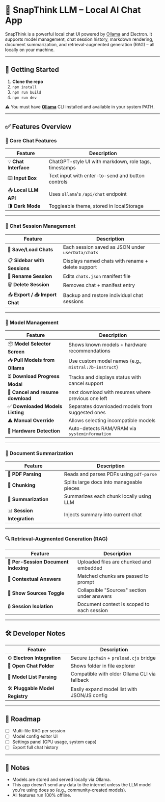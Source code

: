 # 🚀 SnapThink LLM – Local AI Chat App

SnapThink is a powerful local chat UI powered by [Ollama](https://ollama.com) and Electron. It supports model management, chat session history, markdown rendering, document summarization, and retrieval-augmented generation (RAG) – all locally on your machine.

---

## 🧰 Getting Started

1. **Clone the repo**
2. `npm install`
3. `npm run build`
4. `npm run dev`

⚠️ You must have **[Ollama](https://ollama.com/download)** CLI installed and available in your system PATH.

---

## ✅ Features Overview

### 💬 Core Chat Features

| Feature | Description |
|--------|-------------|
| 💡 **Chat Interface** | ChatGPT-style UI with markdown, role tags, timestamps |
| ⌨️ **Input Box** | Text input with enter-to-send and button controls |
| 📤 **Local LLM API** | Uses `ollama`'s `/api/chat` endpoint |
| 🌗 **Dark Mode** | Toggleable theme, stored in localStorage |

---

### 💾 Chat Session Management

| Feature | Description |
|--------|-------------|
| 📁 **Save/Load Chats** | Each session saved as JSON under `userData/chats` |
| 📋 **Sidebar with Sessions** | Displays named chats with rename + delete support |
| 📝 **Rename Session** | Edits `chats.json` manifest file |
| 🗑️ **Delete Session** | Removes chat + manifest entry |
| 📤 **Export / 📥 Import Chat** | Backup and restore individual chat sessions |

---

### 🧠 Model Management

| Feature | Description |
|--------|-------------|
| 📦 **Model Selector Screen** | Shows known models + hardware recommendations |
| 📥 **Pull Models from Ollama** | Use custom model names (e.g., `mistral:7b-instruct`) |
| ⏳ **Download Progress Modal** | Tracks and displays status with cancel support |
| 🔄 **Cancel and resume download** |  next download with resumes where previous one left|
| ✅ **Downloaded Models Listing** | Separates downloaded models from suggested ones |
| ⚠️ **Manual Override** | Allows selecting incompatible models |
| 🧠 **Hardware Detection** | Auto-detects RAM/VRAM via `systeminformation` |

---

### 🧾 Document Summarization

| Feature | Description |
|--------|-------------|
| 📄 **PDF Parsing** | Reads and parses PDFs using `pdf-parse` |
| 🧩 **Chunking** | Splits large docs into manageable pieces |
| 🧠 **Summarization** | Summarizes each chunk locally using LLM |
| 📊 **Session Integration** | Injects summary into current chat |

---

### 🔍 Retrieval-Augmented Generation (RAG)

| Feature | Description |
|--------|-------------|
| 📂 **Per-Session Document Indexing** | Uploaded files are chunked and embedded |
| 🧠 **Contextual Answers** | Matched chunks are passed to prompt |
| 📄 **Show Sources Toggle** | Collapsible "Sources" section under answers |
| 🔒 **Session Isolation** | Document context is scoped to each session |

---

## 🛠 Developer Notes

| Feature | Description |
|--------|-------------|
| ⚙️ **Electron Integration** | Secure `ipcMain` + `preload.cjs` bridge |
| 📂 **Open Chat Folder** | Shows folder in file explorer |
| 🔄 **Model List Parsing** | Compatible with older Ollama CLI via fallback |
| 🛠 **Pluggable Model Registry** | Easily expand model list with JSON/JS config |

---

## 🧪 Roadmap

- [ ] Multi-file RAG per session
- [ ] Model config editor UI
- [ ] Settings panel (GPU usage, system caps)
- [ ] Export full chat history

---

## 📎 Notes

- Models are stored and served locally via Ollama.
- This app doesn't send any data to the internet unless the LLM model you're using does so (e.g., community-created models).
- All features run 100% offline.

